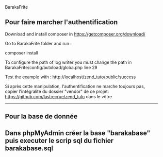 BarakaFrite


Pour faire marcher l'authentification
-------------------------------------
Download and install composer in https://getcomposer.org/download/

Go to BarakaFrite folder and run :

composer install

To configure the path of log writer you must change the path in BarakaFrite/config/autoload/globa.php line 29

Test the example with : http://localhost/zend_tuto/public/success


Si après cette manipulation, l'authentification ne marche toujours pas, copier l'intégralité du dossier "vendor" de ce projet: https://github.com/lastrecrue/zend_tuto
dans le vôtre

--------------------------------------

Pour la base de donnée
--------------------------------------
Dans phpMyAdmin créer la base "barakabase" puis executer le scrip sql du fichier barakabase.sql
--------------------------------------
